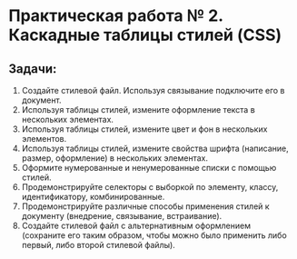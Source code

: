 # Практическая работа № 2. Каскадные таблицы стилей (CSS)

## Задачи:

1. Создайте стилевой файл. Используя связывание подключите его в
документ.
2. Используя таблицы стилей, измените оформление текста в нескольких
элементах.
3. Используя таблицы стилей, измените цвет и фон в нескольких элементов.
4. Используя таблицы стилей, измените свойства шрифта (написание,
размер, оформление) в нескольких элементах.
5. Оформите нумерованные и ненумерованные списки с помощью стилей.
6. Продемонстрируйте селекторы с выборкой по элементу, классу,
идентификатору, комбинированные.
7. Продемонстрируйте различные способы применения стилей к документу
(внедрение, связывание, встраивание).
8. Создайте стилевой файл с альтернативным оформлением (сохраните его
таким образом, чтобы можно было применить либо первый, либо второй
стилевой файлы).
